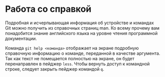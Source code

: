 # Работа со справкой

<!-- Знание технического английского -->
Подробная и исчерпывающая информация об устройстве и командах Git можно получить из справочных страниц man.
Ко всему прочему вам понадобится знание английского языка на уровне чтения программной документации.

Команда `git help <команда>` отображает на экране подробную справочную информацию о команде, переданной в качестве аргумента.
Так как текст не помещается полностью на экране, он будет перенаправлен в пейджер `less`.
Чтобы вернуть доступ к командной строке, следует закрыть пейджер командой `q`.

